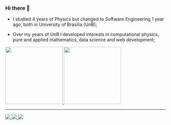 ### Hi there 👋

- I studied 4 years of Physics but changed to Software Engineering 1 year ago, both in University of Brasília (UnB);

- Over my years of UnB I developed interests in computational physics, pure and applied mathematics, data science and web development;

<div>
    <a href="https://www.github.com/avmricardo">
        <img height=180em src="https://github-readme-stats.vercel.app/api?username=avmricardo&show_icons=true&theme=tokyonight">
    </a>
    <a href="https://www.github.com/avmricardo">
        <img height=180em src="https://github-readme-stats.vercel.app/api/top-langs/?username=avmricardo&layout=compact&theme=tokyonight">
    </a>
</div>

---

<div>
    <a href="mailto:ricardomaciel.unb@gmail.com" target="_blank">
        <img src="https://img.shields.io/badge/-Gmail-%23333?style=for-the-badge&logo=gmail&logoColor=white">
    </a>
    <a href="https://www.instagram.com/richardricardo/" target="_blank">
        <img src="https://img.shields.io/badge/Instagram-%23E4405F.svg?style=for-the-badge&logo=Instagram&logoColor=white">
    </a>
    <a href="https://t.me/avmricardo" target="_blank">
        <img src="https://img.shields.io/badge/Telegram-2CA5E0?style=for-the-badge&logo=telegram&logoColor=white">
    </a>
</div>

<!--
**avmricardo/avmricardo** is a ✨ _special_ ✨ repository because its `README.md` (this file) appears on your GitHub profile.

Here are some ideas to get you started:

- 🔭 I’m currently working on ...
- 🌱 I’m currently learning ...
- 👯 I’m looking to collaborate on ...
- 🤔 I’m looking for help with ...
- 💬 Ask me about ...
- 📫 How to reach me: ...
- 😄 Pronouns: ...
- ⚡ Fun fact: ...
-->
